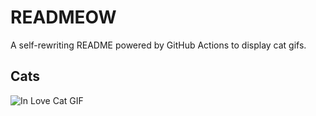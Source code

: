 # READMEOW

A self-rewriting README powered by GitHub Actions to display cat gifs.

## Cats

![In Love Cat GIF](https://media1.giphy.com/media/v1.Y2lkPTlhY2QwMmRhOGRqMTFzY3FnNmwzcjB5bGo1OTZkM2d5MTY1aHN4NDgyNHRvZWYwcSZlcD12MV9naWZzX3NlYXJjaCZjdD1n/MDJ9IbxxvDUQM/200.gif)
